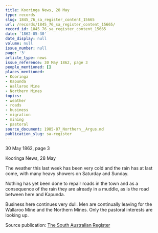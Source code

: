 ```yaml
---
title: Kooringa News, 28 May
type: records
slug: 1845_76_sa_register_content_15665
url: /records/1845_76_sa_register_content_15665/
record_id: 1845_76_sa_register_content_15665
date: '1862-05-30'
date_display: null
volume: null
issue_number: null
page: '3'
article_type: news
issue_reference: 30 May 1862, page 3
people_mentioned: []
places_mentioned:
- Kooringa
- Kapunda
- Wallaroo Mine
- Northern Mines
topics:
- weather
- roads
- business
- migration
- mining
- pastoral
source_document: 1985-87_Northern__Argus.md
publication_slug: sa-register
---
```


30 May 1862, page 3

Kooringa News, 28 May

The weather this last week has been very cold and the rain has at last come, with many heavy showers on Saturday and Sunday.

Nothing has yet been done to repair roads in the town and as a consequence of the rain they are already in a muddle, as is the road between here and Kapunda.

Business here continues very dull.  Men are continually leaving for the Wallaroo Mine and the Northern Mines.  Only the pastoral interests are looking up.

Source publication: [The South Australian Register](/publications/sa-register/)
